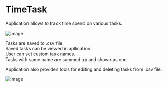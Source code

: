# TimeTask

Application allows to track time spend on various tasks.

![image](https://user-images.githubusercontent.com/107247457/233833071-9c71e22b-bb69-410d-9f4b-c82d7fd17101.png)

Tasks are saved to .csv file.<br/>
Saved tasks can be viewed in apllication.<br/>
User can set custom task names.<br/>
Tasks with same name are summed up and shown as one.

Application also provides tools for editing and deleting tasks from .csv file.

![image](https://user-images.githubusercontent.com/107247457/233833151-c004716f-8a5b-41f2-b624-88cc7f4d1644.png)
